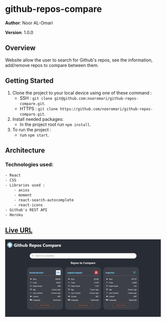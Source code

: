 # github-repos-compare

**Author**: Noor AL-Omari

**Version**: 1.0.0 

## Overview
<!-- Provide a high level overview of what this application is and why you are building it, beyond the fact that it's an assignment for this class. (i.e. What's your problem domain?) -->
Website allow the user to search for Github's repos, see the information, add/remove repos to compare between them.

## Getting Started
<!-- What are the steps that a user must take in order to build this app on their own machine and get it running? -->
1. Clone the project to your local device using one of these command :
    - SSH : `git clone git@github.com:nooromari/github-repos-compare.git`.
    - HTTPS : `git clone https://github.com/nooromari/github-repos-compare.git`.
2. Install needed packages:  
    - In the project root run `npm install`.
3. To run the project :
    - run `npm start`.

## Architecture
<!-- Provide a detailed description of the application design. What technologies (languages, libraries, etc) you're using, and any other relevant design information. -->
### Technologies used:
    - React
    - CSS
    - Libraries used :
        - axios
        - moment
        - react-search-autocomplete
        - react-icons
    - Github's REST API
    - Heroku

<!-- ## Change Log -->
<!-- Use this area to document the iterative changes made to your application as each feature is successfully implemented. Use time stamps. Here's an examples:

01-01-2001 4:59pm - Application now has a fully-functional express server, with a GET route for the location resource.

## Credits and Collaborations
<!-- Give credit (and a link) to other people or resources that helped you build this application. -->

## [Live URL](https://fast-basin-48974.herokuapp.com/)

![screen](./image.png)

